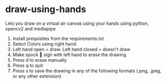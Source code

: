 # draw-using-hands
Lets you draw on a virtual air canvas using your hands using python, opencv2 and mediapipe

1. Install prequisites from the requirements.txt
2. Select Colors using right hand.
3. Left hand open = draw. Left hand closed = doesn't draw
4. Make spock 🖖 sign with left hand to erase the drawing
5. Press d to erase manually
6. Press q to quit
7. Press s to save the drawing in any of the following formats (.png, .jpeg, or any other extension)
